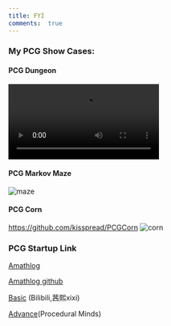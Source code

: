 ```yaml
---
title: FYI
comments:  true
---
```


### My PCG Show Cases:

####  PCG Dungeon

<video src="../assets/video/pcg_dungeon.mp4" controls autoplay loop>
  Your browser does not support the video tag.
</video>

#### PCG Markov Maze
![maze](../assets/img/pcg_maze.png)

#### PCG Corn
https://github.com/kisspread/PCGCorn
![corn](https://github.com/kisspread/PCGCorn/raw/Main/docs/assets/images/readme_image.png)


### PCG Startup Link


[Amathlog](https://youtu.be/hjk9308SCeE?si=myl45WMYFspxgyXG)

[Amathlog github](https://github.com/Amathlog/TutorialPCG)

[Basic](https://www.bilibili.com/video/BV1Ja4y1q7wZ/) (Bilibili,茜熙xixi)

[Advance](https://www.youtube.com/@Procedural_Minds)(Procedural Minds) 